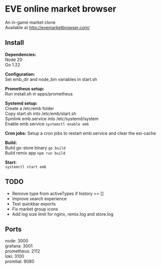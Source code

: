 # EVE online market browser

An in-game market clone  
Available at http://evemarketbrowser.com/


## Install

**Dependencies:**  
Node 20  
Go 1.22

**Configuration:**  
Set emb_dir and node_bin variables in start.sh

**Prometheus setup:**  
Run install.sh in apps/prometheus

**Systemd setup:**  
Create a /etc/emb folder  
Copy start.sh into /etc/emb/start.sh  
Symlink emb.service into /etc/systemd/system  
Enable emb service `systemctl enable emb`

**Cron jobs:**
Setup a cron jobs to restart emb.service and clear the esi-cache

**Build:**  
Build go-store binary `go build`  
Build remix app `npm run build`

**Start:**  
`systemctl start emb`


## TODO

- Remove type from activeTypes if history == []
- Improve search experience
- Test quickbar exports
- Fix market group icons
- Add log size limit for nginx, remix.log and store.log


## Ports

node: 3000  
grafana: 3001  
prometheus: 2112  
loki: 3100  
promtial: 9080  

